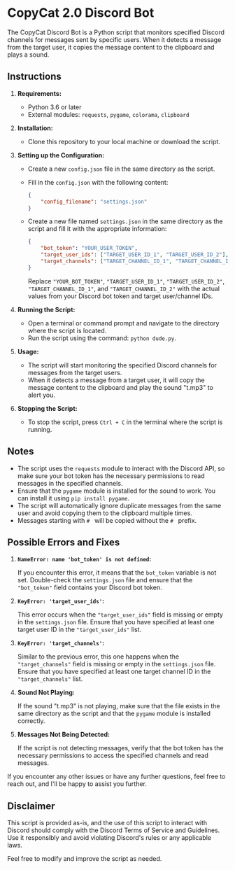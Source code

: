 # CopyCat 2.0 Discord Bot

The CopyCat Discord Bot is a Python script that monitors specified Discord channels for messages sent by specific users. When it detects a message from the target user, it copies the message content to the clipboard and plays a sound.

## Instructions

1. **Requirements:**

   - Python 3.6 or later
   - External modules: `requests`, `pygame`, `colorama`, `clipboard`

2. **Installation:**

   - Clone this repository to your local machine or download the script.

3. **Setting up the Configuration:**

   - Create a new `config.json` file in the same directory as the script.
   - Fill in the `config.json` with the following content:

     ```json
     {
         "config_filename": "settings.json"
     }
     ```

   - Create a new file named `settings.json` in the same directory as the script and fill it with the appropriate information:

     ```json
     {
         "bot_token": "YOUR_USER_TOKEN",
         "target_user_ids": ["TARGET_USER_ID_1", "TARGET_USER_ID_2"],
         "target_channels": ["TARGET_CHANNEL_ID_1", "TARGET_CHANNEL_ID_2"]
     }
     ```

     Replace `"YOUR_BOT_TOKEN"`, `"TARGET_USER_ID_1"`, `"TARGET_USER_ID_2"`, `"TARGET_CHANNEL_ID_1"`, and `"TARGET_CHANNEL_ID_2"` with the actual values from your Discord bot token and target user/channel IDs.

4. **Running the Script:**

   - Open a terminal or command prompt and navigate to the directory where the script is located.
   - Run the script using the command: `python dude.py`.

5. **Usage:**

   - The script will start monitoring the specified Discord channels for messages from the target users.
   - When it detects a message from a target user, it will copy the message content to the clipboard and play the sound "t.mp3" to alert you.

6. **Stopping the Script:**

   - To stop the script, press `Ctrl + C` in the terminal where the script is running.

## Notes

- The script uses the `requests` module to interact with the Discord API, so make sure your bot token has the necessary permissions to read messages in the specified channels.
- Ensure that the `pygame` module is installed for the sound to work. You can install it using `pip install pygame`.
- The script will automatically ignore duplicate messages from the same user and avoid copying them to the clipboard multiple times.
- Messages starting with `# ` will be copied without the `# ` prefix.

## Possible Errors and Fixes

1. **`NameError: name 'bot_token' is not defined`:**

   If you encounter this error, it means that the `bot_token` variable is not set. Double-check the `settings.json` file and ensure that the `"bot_token"` field contains your Discord bot token.

2. **`KeyError: 'target_user_ids'`:**

   This error occurs when the `"target_user_ids"` field is missing or empty in the `settings.json` file. Ensure that you have specified at least one target user ID in the `"target_user_ids"` list.

3. **`KeyError: 'target_channels'`:**

   Similar to the previous error, this one happens when the `"target_channels"` field is missing or empty in the `settings.json` file. Ensure that you have specified at least one target channel ID in the `"target_channels"` list.

4. **Sound Not Playing:**

   If the sound "t.mp3" is not playing, make sure that the file exists in the same directory as the script and that the `pygame` module is installed correctly.

5. **Messages Not Being Detected:**

   If the script is not detecting messages, verify that the bot token has the necessary permissions to access the specified channels and read messages.

If you encounter any other issues or have any further questions, feel free to reach out, and I'll be happy to assist you further.

## Disclaimer

This script is provided as-is, and the use of this script to interact with Discord should comply with the Discord Terms of Service and Guidelines. Use it responsibly and avoid violating Discord's rules or any applicable laws.

Feel free to modify and improve the script as needed.
